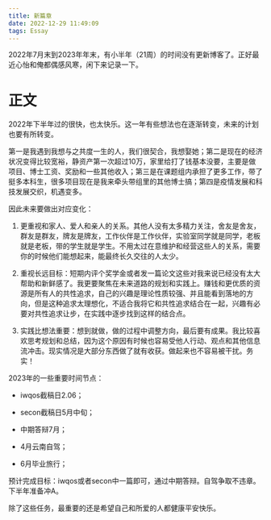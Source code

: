 ```yaml
---
title: 新篇章
date: 2022-12-29 11:49:09
tags: Essay
---
```


2022年7月末到2023年年末，有小半年（21周）的时间没有更新博客了。正好最近心怡和俺都偶感风寒，闲下来记录一下。

<!--more-->

<!-- 7月的时候，我又遇到了心怡。
我们曾在2021年末的基础实验楼一起打过狼，当时觉得妹子好漂亮好可爱，后来在计科楼也遇见玩过一段时间，那时候想提升英语口语水平，凑巧又了解妹子是外院的，就主动加了妹子微信想提升英语（bushi），可惜妹子说外院的研究生没有什么口语课，那时候又在帮老板做项目，又在投SECON没有太多时间，就没有什么后续接触。
7月是因为周一桐在复习考公，组局打德扑和桌游，没想到这里又见到了妹子，然而又在搞投infocom的事情，只好按下躁动的心，后来secon被拒了，心情有点悲伤，看着审稿意见说不出什么话来，处于一段很郁闷的时期。又正值暑假，就经常一起玩桌游，逐渐熟悉了起来。
后来逐渐临近infocom的截稿日，更有些焦躁，仔细想了很久，放弃了投稿一篇质量不是很高的工作，在羊山公园成功表白。当然中间过程还是要感谢桐哥撮合。

暑假、秋天、冬天，2022年的这些季节过的很快，也很快乐，如果把这些故事都记录下来，博客是完全承载不了的，慢慢记载吧。
 -->

# 正文

2022年下半年过的很快，也太快乐。这一年有些想法也在逐渐转变，未来的计划也要有所转变。

第一是我遇到我想与之共度一生的人，我们很契合，我想娶她；第二是现在的经济状况变得比较宽裕，静资产第一次超过10万，家里给打了钱基本没要，主要是做项目、博士工资、奖励和一些其他收入；第三是在课题组内承担了更多工作，带了挺多本科生，很多项目现在是我来牵头带组里的其他博士搞；第四是疫情发展和科技发展交织，机遇变多。

因此未来要做出对应变化：

1. 更重视和家人、爱人和亲人的关系。其他人没有太多精力关注，舍友是舍友，群友是群友，牌友是牌友，工作伙伴是工作伙伴，实验室同学就是同学，老板就是老板，带的学生就是学生。不用太过在意维护和经营这些人的关系，需要你的时候他们能想起来，能最终长久交往的人太少。

2. 重视长远目标：短期内评个奖学金或者发一篇论文这些对我来说已经没有太大帮助和新鲜感了。我更要聚焦在未来道路的规划和实践上。赚钱和更优质的资源是所有人的共性追求，自己的兴趣是理论性质较强、并且能看到落地的方向，但是这种追求太理想化，不适合我将它和共性追求结合在一起，兴趣有必要对共性追求让步，在实践中逐步找到这样的结合点。

3. 实践比想法重要：想到就做，做的过程中调整方向，最后要有成果。我比较喜欢思考规划和总结，因为这个原因有时候也容易受他人行动、观点和其他信息流冲击。现实情况是大部分东西做了就有收获。做起来也不容易被干扰。务实！

2023年的一些重要时间节点：

- iwqos截稿日2.06；

- secon截稿日5月中旬；

- 中期答辩7月；

- 4月云南自驾；

- 6月毕业旅行；

预计完成目标：iwqos或者secon中一篇即可，通过中期答辩。自驾争取不违章。下半年准备冲A。

除了这些任务，最重要的还是希望自己和所爱的人都健康平安快乐。
